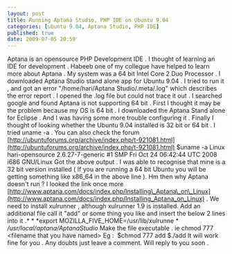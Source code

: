 ```yaml
---
layout: post
title: Running Aptana Studio, PHP IDE on Ubuntu 9.04
categories: [ubuntu 9.04, Aptana Studio, PHP IDE]
published: true
date: 2009-07-05 20:59
---
```

Aptana is an opensource PHP Development IDE . I thought of learning an IDE for development . Habeeb one of my collegue have helped to learn more about Aptana . My system was a 64 bit Intel Core 2 Duo Processor .  I downloaded Aptana Studio stand alone app for Ubuntu 9.04 . I tried to run it , and got an error "/home/hari/Aptana Studio/.meta/.log" which describes the error report . I opened the .log file but could not trace it out . I searched google and found Aptana is not supporting 64 bit . First I thought it may be the problem because my OS is 64 bit . I downloaded the Aptana Stand alone for Eclipse . And I was having some more trouble configuring it .  Finally I thought of looking whether the Ubuntu 9.04 installed is 32 bit or 64 bit . I tried uname -a . You can also check the forum [http://ubuntuforums.org/archive/index.php/t-921081.html](http://ubuntuforums.org/archive/index.php/t-921081.html)  $uname -a Linux hari-opensource 2.6.27-7-generic \#1 SMP Fri Oct 24 06:42:44 UTC 2008 i686 GNU/Linux  Got the above output . I was able to recognise that mine is a 32 bit version installed ( If you are running a 64 bit Ubuntu you will be getting something like x86\_64 in the above line ). Hm then why Aptana doesn't run ?  I looked the link once more [http://www.aptana.com/docs/index.php/Installing\_Aptana\_on\_Linux](http://www.aptana.com/docs/index.php/Installing_Aptana_on_Linux) . We need to install xulrunner , although xulrunner 1.9 is installed. Add an additional file call it "add" or some thing you like and insert the below 2 lines into it .* *  *export MOZILLA\_FIVE\_HOME=/usr/lib/xulrunne *  */usr/local/aptana/AptanaStudio*  Make the file executable . ie chmod 777 <filename that you have named\> Eg :   $chmod 777 add  $./add  It will work fine for you . Any doubts just leave a comment. Will reply to you soon .   
